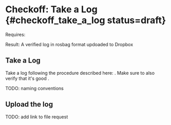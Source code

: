 # Checkoff: Take a Log {#checkoff_take_a_log status=draft}

<div class='requirements' markdown='1'>

Requires: [](#checkoff_assembly_configuration)

Result: A verified log in rosbag format updoaded to Dropbox

</div>

## Take a Log

Take a log following the procedure described here: [](#take-a-log). Make sure to also verify that it's good [](#verify-a-log).

TODO: naming conventions

## Upload the log

TODO: add link to file request

